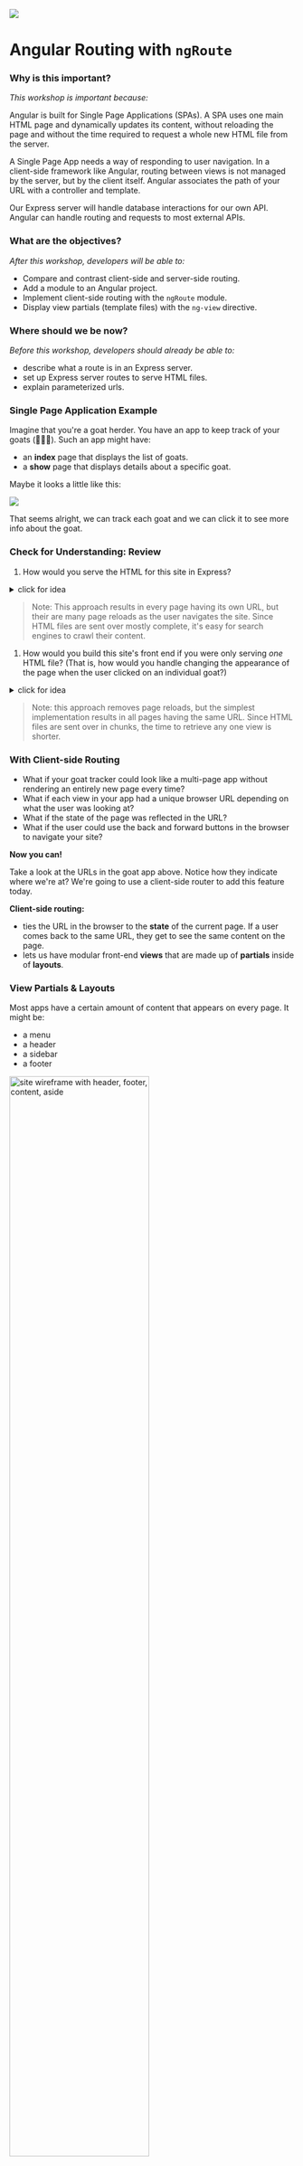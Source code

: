 <!--
Location: SF
-->

![](https://ga-dash.s3.amazonaws.com/production/assets/logo-9f88ae6c9c3871690e33280fcf557f33.png)


# Angular Routing with `ngRoute`


### Why is this important?
<!-- framing the "why" in big-picture/real world examples -->
*This workshop is important because:*

Angular is built for Single Page Applications (SPAs). A SPA uses one main HTML page and dynamically updates its content, without reloading the page and without the time required to request a whole new HTML file from the server.

A Single Page App needs a way of responding to user navigation. In a client-side framework like Angular, routing between views is not managed by the server, but by the client itself. Angular associates the path of your URL with a controller and template.

Our Express server will handle database interactions for our own API. Angular can handle routing and requests to most external APIs.


### What are the objectives?
<!-- specific/measurable goal for students to achieve -->
*After this workshop, developers will be able to:*

- Compare and contrast client-side and server-side routing.
 - Add a module to an Angular project.
 - Implement client-side routing with the `ngRoute` module.
 - Display view partials (template files) with the `ng-view` directive.

### Where should we be now?
<!-- call out the skills that are prerequisites -->
*Before this workshop, developers should already be able to:*

- describe what a route is in an Express server.
- set up Express server routes to serve HTML files.
- explain parameterized urls. 

### Single Page Application Example

Imagine that you're a goat herder.  You have an app to keep track of your goats (:goat::goat::goat:).  Such an app might have:

* an **index** page that displays the list of goats.    
* a **show** page that displays details about a specific goat.

Maybe it looks a little like this:

![](goats_app.png)

That seems alright, we can track each goat and we can click it to see more info about the goat.

### Check for Understanding: Review

1. How would you serve the HTML for this site in Express?

  <details><summary>click for idea</summary>
    Since there are two different views with different HTML structures, the most straightforward way is to create two HTML files and two routes:
    -  a `GET /` route to send the home page's HTML file, and
    - a `GET /goats/:goatId` route to send an HTML file that could be filled in with Handlebars for each individual goat.
  </details>

  > Note: This approach results in every page having its own URL, but their are many page reloads as the user navigates the site. Since HTML files are sent over mostly complete, it's easy for search engines to crawl their content.

1. How would you build this site's front end if you were only serving *one* HTML file? (That is, how would you handle changing the appearance of the page when the user clicked on an individual goat?)

  <details><summary>click for idea</summary>
    Using jQuery, the "index" sections of the HTML page could be hidden. The single goat's information could be templated and shown on the page.

  </details>

  > Note: this approach removes page reloads, but the simplest implementation results in all pages having the same URL. Since HTML files are sent over in chunks, the time to retrieve any one view is shorter.



### With Client-side Routing

* What if your goat tracker could look like a multi-page app without rendering an entirely new page every time?
* What if each view in your app had a unique browser URL depending on what the user was looking at?
* What if the state of the page was reflected in the URL?
* What if the user could use the back and forward buttons in the browser to navigate your site?

**Now you can!**

Take a look at the URLs in the goat app above.  Notice how they indicate where we're at?  We're going to use a client-side router to add this feature today.  

**Client-side routing:**
  - ties the URL in the browser to the **state** of the current page.  If a user comes back to the same URL, they get to see the same content on the page.
  - lets us have modular front-end **views** that are made up of **partials** inside of **layouts**.


### View Partials & Layouts

Most apps have a certain amount of content that appears on every page.  It might be:

* a menu
* a header
* a sidebar
* a footer

<img src="http://www.funnyant.com/wp-content/uploads/2014/12/multiple-views-sketch-1024x768.jpg" width="70%" alt="site wireframe with header, footer, content, aside"> 

> [*image credit*](http://www.funnyant.com/wp-content/uploads/2014/12/multiple-views-sketch-1024x768.jpg)


Using a **partial view template**, we can keep the content that *changes* in each page separate from the static content.

The content that stays the same will live in our **layout**.  In other words, maybe our *sidebar*, *footer*, and *header* all stay the same.  We keep those in the layout.  The *content* that we change, depending on the URL, goes into a **partial** or **view template**.  

![view and layout](views_layouts_malcolm.png)

In our goat app above, we have a **"Goat Tracker"** title on each page.  That can be in our main layout.  Then we just apply a different partial when viewing the *index* of goats or a goat *show* page.

> Note: Some client-side routers allow you to have multiple views per layout. (`ui-router`, `Component Router`)
> Others do not (`ngRoute`)


### `ngRoute` background

Angular first shipped with simple routing code that let you connect one URL with one controller and one template.

Very quickly, developers in the Angular community wanted to go beyond this simple coupling and nest controllers, views, and scopes together to make more complex and modular client-side applications.

The Angular community decided to decouple the core Angular features from this early routing solution so that an alternative approach could be developed.

They extracted the initial Angular routing code into its own separate module called `ngRoute`.  

Angular's built-in `ngRoute` will most likely have all the routing features you need for your apps as you're first learning Angular. As your Angular apps become more robust, you might find yourself moving toward other solutions like the third-party `ui-router` module, which supports nested views, multiple named views, and "states".

### `ngRoute` Setup

#### Add `ngRoute` to your Angular app

1. Include the script tag for `ngRoute` in your `index.html`, after the Angular script tag:

  ```html
  <!-- index.html -->

  <!DOCTYPE html>
  <html ng-app="sampleApp">
  <head>

    <!-- angular -->
    <script type="text/javascript" src="https://cdnjs.cloudflare.com/ajax/libs/angular.js/1.5.3/angular.js"></script>

    <!-- angular route -->
    <script type="text/javascript" src="https://cdnjs.cloudflare.com/ajax/libs/angular.js/1.5.3/angular-route.js"></script>

    <!-- custom script (angular app) -->
    <script type="text/javascript" src="app.js"></script>

  </head>
  ...
  ```

2. Include the `ngRoute` module in your Angular app's list of dependencies:

  ```js
  // app.js

  var app = angular.module('sampleApp', ['ngRoute']);
  ```

#### Create templates for your app's "views"

You're going to turn your `index.html` file into a "layout template." Depending on the current url path, the Angular router (`ngRoute`) will include the correct partial template in the layout to be displayed to the user.  

1. Create a folder in your application called `templates`.

  ```sh
  ➜  mkdir templates
  ```

2. Create some partial template files for the different "views" in your application. We'll use the example of  templates for the homepage and the about page. Make sure to create your templates inside the `templates` folder.

  ```sh
  ➜  touch templates/home.html
  ➜  touch templates/about.html
  ```

3. In `index.html`, add a div with the `ng-view` directive inside the `<body>` tag.  The `ng-view` shows where our template HTML will go when the page is rendered.
  ```html
  <!-- index.html -->

  <body>
    <div ng-view></div>
  </body>
  ```

#### Configure your routes

1. Right after you define your Angular app in your code, use the `.config` method to set up your routes. Configure your routes using `$routeProvider` injected into `config`.

  ```js
  // app.js

  angular.module('sampleApp', ['ngRoute'])
  	.config(config);


  config.$inject = ['$routeProvider', '$locationProvider'];
  function config(   $routeProvider,   $locationProvider   ) {
    $routeProvider
      .when('/', {
        templateUrl: '/templates/home.html',
        controller: 'HomeController',
        controllerAs: 'homeCtrl'        
      })
      .when('/about', {
        templateUrl: '/templates/about.html',
        controller: 'AboutController',
        controllerAs: 'aboutCtrl'
      })
      .otherwise({
        redirectTo: '/'
      });

    $locationProvider.html5Mode({
      enabled: true,
      requireBase: false
    });
  };
  ```

#### Set up your controllers

Each route that you just set up points to its own controller, which contains its own scope. Following the homepage and about page example above, you'll need two controllers, `HomeCtrl` and `AboutCtrl`.

1. After configuring your routes, define your controllers in `app.js`:

  ```js
  // app.js

  angular.module('sampleApp', ['ngRoute'])
    .config(config)
    .controller('HomeController', HomeController)
    .controller('AboutController', AboutController);


  config.$inject = ['$routeProvider'];
  function config(   $routeProvider   ) {
    ...
  }

  HomeController.$inject = [];
  function HomeController() {
    ...
  };

  AboutController.$inject = [];
  function AboutController() {
    ...
  };
  ```

If you're having trouble getting your routes to work, the first thing to check is the spelling and file path of the `templateUrl` and the spelling of your controller (also double check that you properly defined the controller).


#### Accessing URL params

In some cases, you'll want to access URL parameters in an Angular controller. We do this by injecting the `$routeParams` provider into the controller.

Back to goats! The route `/goats/:goatId` should `show` one particular goat based on the `goatId`.

```js
angular.module('sampleApp', ['ngRoute'])
	.config(config);

config.$inject = ['$routeProvider', `$locationProvider`];
function config(   $routeProvider,   $locationProvider  ) {
  $routeProvider
    .when('/goats/:goatId', {
      templateUrl: 'templates/goats/show.html',
      controller: 'GoatsShowController',
      controllerAs: 'goatsShowCtrl'
    });
  $locationProvider.html5Mode({
    enabled: true,
    requireBase: false
  });
}

GoatsShowController.$inject = ['$routeParams'];
function GoatsShowController(   $routeParams   ) {
  var vm = this;

  var goatId = $routeParams.goatId;
  // use `goatId` to find specific goat
};
```

#### Link to other views

What if you want to link to another view from one of your partials?  Maybe you'd like users to be able to click a goat in the `GoatsIndexController`'s view's list of goats and be taken to that goat's show page.

1. In your HTML for each goat, you should use `ng-href`.

	```html
	<!-- templates/goats/index.html -->
	<div ng-repeat="goat in goatsIndexCtrl.goats">

		<a ng-href="/goats/{{goat.id}}">{{goat.name}}</a>

	</div>
	```

###Closing Thoughts

* How is client-side routing different from server-side routing (for HTML endpoints)?

* What is a benefit of client-side routing with `ngRoute`?  What is a benefit of server-side HTML endpoint routing with Express?

### More resources

* [SO: difference between ngRoute and ui-router](http://stackoverflow.com/questions/21023763/angularjs-difference-between-angular-route-and-angular-ui-router)
